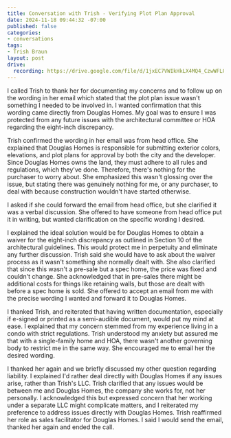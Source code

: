 ```yaml
---
title: Conversation with Trish - Verifying Plot Plan Approval
date: 2024-11-18 09:44:32 -07:00
published: false
categories:
- conversations
tags:
- Trish Braun
layout: post
drive:
  recording: https://drive.google.com/file/d/1jxEC7VWIkHkLX4MQ4_CzwWFL0v8Gx3us/view?usp=drive_link
---
```


I called Trish to thank her for documenting my concerns and to follow up on the wording in her email which stated that the plot plan issue wasn't something I needed to be involved in.  I wanted confirmation that this wording came directly from Douglas Homes. My goal was to ensure I was protected from any future issues with the architectural committee or HOA regarding the eight-inch discrepancy.

Trish confirmed the wording in her email was from head office. She explained that Douglas Homes is responsible for submitting exterior colors, elevations, and plot plans for approval by both the city and the developer. Since Douglas Homes owns the land, they must adhere to all rules and regulations, which they've done. Therefore, there's nothing for the purchaser to worry about.  She emphasized this wasn't glossing over the issue, but stating there was genuinely nothing for me, or any purchaser, to deal with because construction wouldn't have started otherwise.

I asked if she could forward the email from head office, but she clarified it was a verbal discussion.  She offered to have someone from head office put it in writing, but wanted clarification on the specific wording I desired.

I explained the ideal solution would be for Douglas Homes to obtain a waiver for the eight-inch discrepancy as outlined in Section 10 of the architectural guidelines.  This would protect me in perpetuity and eliminate any further discussion.  Trish said she would have to ask about the waiver process as it wasn't something she normally dealt with. She also clarified that since this wasn't a pre-sale but a spec home, the price was fixed and couldn't change.  She acknowledged that in pre-sales there might be additional costs for things like retaining walls, but those are dealt with before a spec home is sold.  She offered to accept an email from me with the precise wording I wanted and forward it to Douglas Homes.

I thanked Trish, and reiterated that having written documentation, especially if e-signed or printed as a semi-audible document, would put my mind at ease.  I explained that my concern stemmed from my experience living in a condo with strict regulations. Trish understood my anxiety but assured me that with a single-family home and HOA, there wasn't another governing body to restrict me in the same way. She encouraged me to email her the desired wording.

I thanked her again and we briefly discussed my other question regarding liability. I explained I'd rather deal directly with Douglas Homes if any issues arise, rather than Trish's LLC. Trish clarified that any issues would be between me and Douglas Homes, the company she works for, not her personally. I acknowledged this but expressed concern that her working under a separate LLC might complicate matters, and I reiterated my preference to address issues directly with Douglas Homes. Trish reaffirmed her role as sales facilitator for Douglas Homes.  I said I would send the email, thanked her again and ended the call.